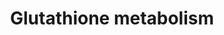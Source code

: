 ---
annotations:
- type: Pathway Ontology
  value: glutathione metabolic pathway
authors:
- 169.230.77.174
- MaintBot
- Christine Chichester
- Egonw
- Khanspers
description: ''
last-edited: 2019-06-28
organisms:
- Rattus norvegicus
redirect_from:
- /index.php/Pathway:WP469
- /instance/WP469
schema-jsonld:
- '@context': https://schema.org/
  '@id': https://wikipathways.github.io/pathways/WP469.html
  '@type': Dataset
  creator:
    '@type': Organization
    name: WikiPathways
  description: ''
  keywords:
  - 1.11.1.12
  - 1.8.4.2
  - Ggt1
  - Acetyl-CoA
  - 3.5.1.78
  - Gsta5
  - 1.8.3.3
  - 2.3.1.80
  - Gstm4
  - Gstm2
  - 3.4.11.4
  - 1.8.4.7
  - Cysteinyl-Glycine
  - 2.8.1.3
  - L-Amino Acid
  - Gclc
  - Gpx2
  - 5-Oxoproline
  - Gstm3
  - 2.3.2.4
  - 1.8.4.1
  - Gpx3
  - Gsr
  - Gpx4
  - Glutathione
  - Gsta2
  - 1.8.4.4
  - R-S-Alanyl
  - Glycine
  - G6pdx
  - 1.5.4.1
  - Anpep
  - 1.8.1.13
  - 1.8.5.1
  - Ggtla1
  - Idh1
  - Gpx1
  - Gss
  - L-Glutamate
  - 1.1.1.43
  - 6.3.1.8
  - Gstt2
  - 1.8.4.3
  - Gstt1
  - Oplah
  - Gclm
  - glycine
  - L-Cysteine
  license: CC0
  name: Glutathione metabolism
seo: CreativeWork
title: Glutathione metabolism
wpid: WP469
---